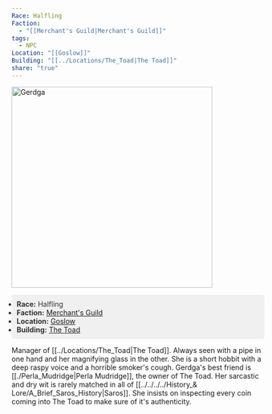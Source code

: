 ```yaml
---
Race: Halfling
Faction:
  - "[[Merchant's Guild|Merchant's Guild]]"
tags:
  - NPC
Location: "[[Goslow]]"
Building: "[[../Locations/The_Toad|The Toad]]"
share: "true"
---
```


<div class="infobox">
    <!-- Image is not a link now and made larger -->
    <img src="https://spankadin.github.io/Saros-Wiki/_assets/Gerdga_Pic.png" alt="Gerdga" style="display:block; max-width: 100%; height: auto; width: 400px;">
    <ul style="color: #333; background-color: #f0f0f0; padding: 10px; border-radius: 5px;">
        <li><strong>Race:</strong> Halfling</li>
        <li><strong>Faction:</strong> <a href="/Saros-Wiki/Factions_%26%20Clans/Merchant%27s%20Guild/Merchant%27s_Guild/">Merchant's Guild</a></li>
        <li><strong>Location:</strong> <a href="/Saros-Wiki/Locations_%26 NPCs/Cities %26 Towns/Goslow/Goslow/">Goslow</a></li>
        <li><strong>Building:</strong> <a href="/Saros-Wiki/Locations_%26 NPCs/Cities %26 Towns/Goslow/Locations/The_Toad/">The Toad</a></li>
    </ul>
</div>

Manager of [[../Locations/The_Toad|The Toad]]. Always seen with a pipe in one hand and her magnifying glass in the other. She is a short hobbit with a deep raspy voice and a horrible smoker's cough. Gerdga's best friend is [[./Perla_Mudridge|Perla Mudridge]], the owner of The Toad. Her sarcastic and dry wit is rarely matched in all of [[../../../../History_& Lore/A_Brief_Saros_History|Saros]]. She insists on inspecting every coin coming into The Toad to make sure of it's authenticity.

